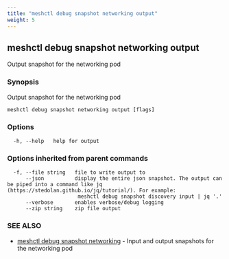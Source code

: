 ```yaml
---
title: "meshctl debug snapshot networking output"
weight: 5
---
```

## meshctl debug snapshot networking output

Output snapshot for the networking pod

### Synopsis

Output snapshot for the networking pod

```
meshctl debug snapshot networking output [flags]
```

### Options

```
  -h, --help   help for output
```

### Options inherited from parent commands

```
  -f, --file string   file to write output to
      --json          display the entire json snapshot. The output can be piped into a command like jq (https://stedolan.github.io/jq/tutorial/). For example:
                       meshctl debug snapshot discovery input | jq '.'
      --verbose       enables verbose/debug logging
      --zip string    zip file output
```

### SEE ALSO

* [meshctl debug snapshot networking](../meshctl_debug_snapshot_networking)	 - Input and output snapshots for the networking pod

